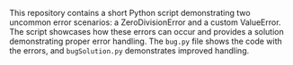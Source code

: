 This repository contains a short Python script demonstrating two uncommon error scenarios: a ZeroDivisionError and a custom ValueError.  The script showcases how these errors can occur and provides a solution demonstrating proper error handling.  The `bug.py` file shows the code with the errors, and `bugSolution.py` demonstrates improved handling.